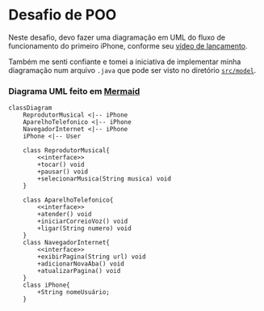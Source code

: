 # Desafio de POO

Neste desafio, devo fazer uma diagramação em UML do fluxo de funcionamento do primeiro iPhone, conforme seu [vídeo de lançamento](https://www.youtube.com/watch?v=9ou608QQRq8).

Também me senti confiante e tomei a iniciativa de implementar minha diagramação num arquivo `.java` que pode ser visto no diretório [`src/model`](./src/model).

### Diagrama UML feito em [Mermaid](https://mermaid.js.org/)
```mermaid
classDiagram
    ReprodutorMusical <|-- iPhone
    AparelhoTelefonico <|-- iPhone
    NavegadorInternet <|-- iPhone
    iPhone <|-- User

    class ReprodutorMusical{
        <<interface>>
        +tocar() void
        +pausar() void
        +selecionarMusica(String musica) void
    }

    class AparelhoTelefonico{
        <<interface>>  
        +atender() void
        +iniciarCorreioVoz() void
        +ligar(String numero) void
    }
    class NavegadorInternet{
        <<interface>>
        +exibirPagina(String url) void
        +adicionarNovaAba() void
        +atualizarPagina() void
    }
    class iPhone{
        +String nomeUsuário;
    }
```
